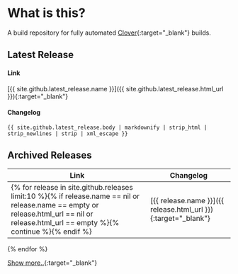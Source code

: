# What is this?

A build repository for fully automated [Clover](https://clover-wiki.zetam.org){:target="_blank"} builds.

## Latest Release

#### Link
[{{ site.github.latest_release.name }}]({{ site.github.latest_release.html_url }}){:target="_blank"}

#### Changelog
```{{ site.github.latest_release.body | markdownify | strip_html | strip_newlines | strip | xml_escape }}```

## Archived Releases

| Link | Changelog |
| --- | --- |
{% for release in site.github.releases limit:10 %}{% if release.name == nil or release.name == empty or release.html_url == nil or release.html_url == empty %}{% continue %}{% endif %}| [{{ release.name }}]({{ release.html_url }}){:target="_blank"} | ```{{ release.body | markdownify | strip_html | strip_newlines | strip | xml_escape }}``` |
{% endfor %}

[Show more..](https://github.com/Dids/clover-builder/releases){:target="_blank"}
